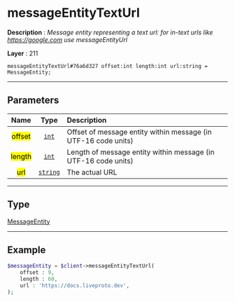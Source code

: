# messageEntityTextUrl

**Description** : *Message entity representing a text url: for in-text urls like https://google.com use messageEntityUrl*

**Layer** : 211

```tl
messageEntityTextUrl#76a6d327 offset:int length:int url:string = MessageEntity;
```

---

## Parameters

| Name | Type | Description |
| :---: | :---: | :--- |
| <mark>offset</mark> | [`int`](type/int) | Offset of message entity within message (in UTF-16 code units) |
| <mark>length</mark> | [`int`](type/int) | Length of message entity within message (in UTF-16 code units) |
| <mark>url</mark> | [`string`](type/string) | The actual URL |

---

## Type

[MessageEntity](type/MessageEntity)

---

## Example

```php
$messageEntity = $client->messageEntityTextUrl(
	offset : 9,
	length : 60,
	url : 'https://docs.liveproto.dev',
);
```